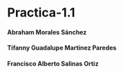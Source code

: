 # Practica-1.1
<h4>Abraham Morales Sánchez</h4>
<h4>Tifanny Guadalupe Martinez Paredes</h4>
<h4>Francisco Alberto Salinas Ortiz</h4>


